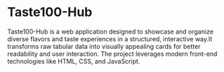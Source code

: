 # Taste100-Hub
Taste100-Hub is a web application designed to showcase and organize diverse flavors and taste experiences in a structured, interactive way.It transforms raw tabular data into visually appealing cards for better readability and user interaction. The project leverages modern front-end technologies like HTML, CSS, and JavaScript.
